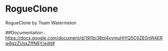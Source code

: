# RogueClone
RogueClone by Team Watermelon

##Documentation : https://docs.google.com/document/d/19I1bi38qI4xymuHlYQ5C0ZE0nW4ERw8qzZUssZffN6Y/edit#
